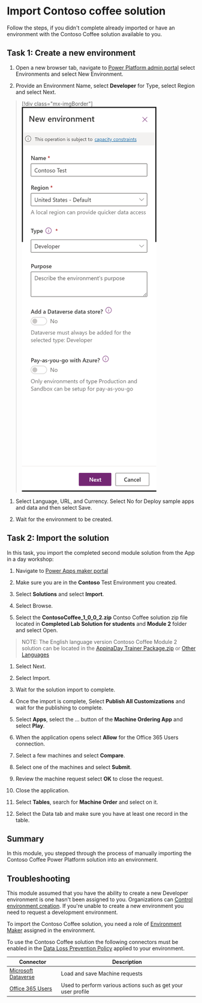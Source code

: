 
# Import Contoso coffee solution

Follow the steps, if you didn't complete already imported or have an environment with the Contoso Coffee solution available to you.

## Task 1: Create a new environment

1. Open a new browser tab, navigate to [Power Platform admin portal](https://aka.ms/ppac) select Environments and select New Environment.

1. Provide an Environment Name, select **Developer** for Type, select Region and select Next.

  > [!div class="mx-imgBorder"]
  ![Screenshot of new developer environment](media/new-developer-environment.png)

1. Select Language, URL, and Currency. Select No for Deploy sample apps and data and then select Save.

1. Wait for the environment to be created.

## Task 2: Import the solution

In this task, you import the completed second module solution from the App in a day workshop:

1. Navigate to [Power Apps maker portal](https://make.powerapps.com/)

1. Make sure you are in the **Contoso** Test Environment you created.

1. Select **Solutions** and select **Import**.

1. Select Browse.

1. Select the **ContosoCoffee_1_0_0_2.zip** Contso Coffee solution zip file located in **Completed Lab Solution for students** and **Module 2** folder and select Open.

> NOTE: The English language version Contoso Coffee Module 2 solution can be located in the [AppinaDay Trainer Package.zip](https://aka.ms/appinadayTrainer) or [Other Languages](https://aka.ms/AIADLocalTrainer)

1. Select Next.

1. Select Import.

1. Wait for the solution import to complete.

1. Once the import is complete, Select **Publish All Customizations** and wait for the publishing to complete.

1. Select **Apps**, select the … button of the **Machine Ordering App** and select **Play**.

1. When the application opens select **Allow** for the Office 365 Users connection.

1. Select a few machines and select **Compare**.

1. Select one of the machines and select **Submit**.

1. Review the machine request select **OK** to close the request.

1. Close the application.

1. Select **Tables**, search for **Machine Order** and select on it.

1. Select the Data tab and make sure you have at least one record in the table.

## Summary

In this module, you stepped through the process of manually importing the Contoso Coffee Power Platform solution into an environment.

## Troubleshooting

This module assumed that you have the ability to create a new Developer environment is one hasn't been assigned to you. Organizations can [Control environment creation](/power-platform/admin/control-environment-creation). If you're unable to create a new environment you need to request a development environment.

To import the Contoso Coffee solution, you need a role of [Environment Maker](/power-platform/admin/database-security#environments-with-a-dataverse-database) assigned in the environment.

To use the Contoso Coffee solution the following connectors must be enabled in the [Data Loss Prevention Policy](/power-platform/admin/prevent-data-loss) applied to your environment.

|Connector| Description |
|---------|-------------|
|[Microsoft Dataverse](/connectors/commondataserviceforapps/)| Load and save Machine requests |
|[Office 365 Users](/connectors/office365users/) | Used to   perform various actions such as get your user profile |
